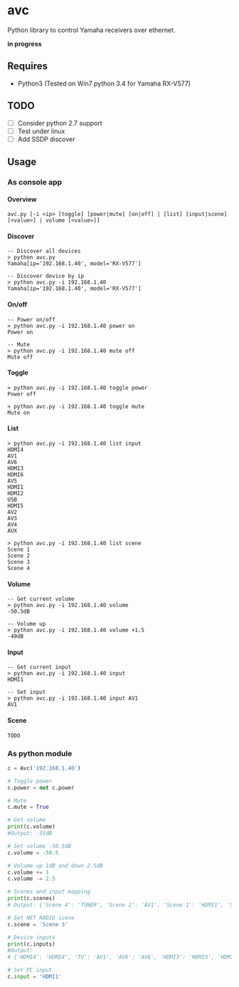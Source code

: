 # avc
Python library to control Yamaha receivers over ethernet.

__in progress__

## Requires
* Python3 (Tested on Win7 python 3.4 for Yamaha RX-V577)

## TODO
- [ ] Consider python 2.7 support
- [ ] Test under linux
- [ ] Add SSDP discover 

## Usage
### As console app
#### Overview
```
avc.py [-i <ip> [toggle] [power|mute] [on|off] | [list] [input|scene] [<value>] | volume [<value>]]
```

#### Discover
```
-- Discover all devices
> python avc.py 
Yamaha[ip='192.168.1.40', model='RX-V577']

-- Discover device by ip
> python avc.py -i 192.168.1.40 
Yamaha[ip='192.168.1.40', model='RX-V577']
```

#### On/off
```
-- Power on/off
> python avc.py -i 192.168.1.40 power on
Power on

-- Mute
> python avc.py -i 192.168.1.40 mute off
Mute off
```

#### Toggle
```
> python avc.py -i 192.168.1.40 toggle power
Power off

> python avc.py -i 192.168.1.40 toggle mute
Mute on
```

#### List
```
> python avc.py -i 192.168.1.40 list input
HDMI4
AV1
AV6
HDMI3
HDMI6
AV5
HDMI1
HDMI2
USB
HDMI5
AV2
AV3
AV4
AUX

> python avc.py -i 192.168.1.40 list scene
Scene 1
Scene 2
Scene 3
Scene 4
```

#### Volume
```
-- Get current volume
> python avc.py -i 192.168.1.40 volume
-50.5dB

-- Volume up
> python avc.py -i 192.168.1.40 volume +1.5
-49dB
```

#### Input
```
-- Get current input
> python avc.py -i 192.168.1.40 input
HDMI1

-- Set input
> python avc.py -i 192.168.1.40 input AV1
AV1
```

#### Scene
```
TODO
```

### As python module
```python
c = Avc('192.168.1.40')

# Toggle power
c.power = not c.power

# Mute
c.mute = True

# Get volume
print(c.volume)
#Output: -55dB

# Set volume -50.5dB
c.volume = -50.5

# Volume up 1dB and down 2.5dB
c.volume += 1
c.volume -= 2.5

# Scenes and input mapping
print(c.scenes)
# Output: {'Scene 4': 'TUNER', 'Scene 2': 'AV1', 'Scene 1': 'HDMI1', 'Scene 3': 'NET RADIO'}

# Set NET RADIO scene
c.scene = 'Scene 3'

# Device inputs
print(c.inputs)
#Output:
# {'HDMI4': 'HDMI4', 'TV': 'AV1', 'AV6': 'AV6', 'HDMI3': 'HDMI3', 'HDMI6': 'HDMI6', 'AV5': 'AV5', 'PC': 'HDMI1', 'HDMI2': 'HDMI2', 'USB': 'USB', 'HDMI5': 'HDMI5', 'AV2': 'AV2', 'AV3': 'AV3', 'AV4': 'AV4', 'AUX': 'AUX'}

# Set PC input
c.input = 'HDMI1'

```
